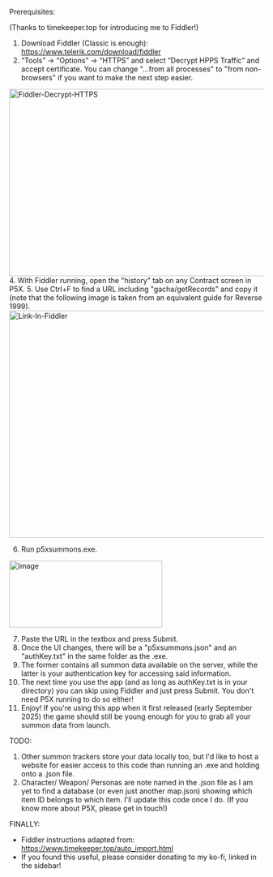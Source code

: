 Prerequisites:

(Thanks to timekeeper.top for introducing me to Fiddler!)
1. Download Fiddler (Classic is enough): https://www.telerik.com/download/fiddler
2. “Tools” → “Options” → “HTTPS” and select “Decrypt HPPS Traffic” and accept certificate. You can change "...from all processes" to "from non-browsers" if you want to make the next step easier.
<img width="564" height="369" alt="Fiddler-Decrypt-HTTPS" src="https://github.com/user-attachments/assets/094f23f6-283e-4384-9d54-584d71154599" />
4. With Fiddler running, open the "history" tab on any Contract screen in P5X.
5. Use Ctrl+F to find a URL including "gacha/getRecords" and copy it (note that the following image is taken from an equivalent guide for Reverse 1999).
<img width="987" height="448" alt="Link-In-Fiddler" src="https://github.com/user-attachments/assets/4f8ccd66-add8-4a22-a01d-a0db6e5a537b" />

6. Run p5xsummons.exe.
<img width="302" height="132" alt="image" src="https://github.com/user-attachments/assets/57b6a97a-ca13-4d91-b2b0-ba376c73f14b" />

7. Paste the URL in the textbox and press Submit.
8. Once the UI changes, there will be a "p5xsummons.json" and an "authKey.txt" in the same folder as the .exe.
9. The former contains all summon data available on the server, while the latter is your authentication key for accessing said information.
10. The next time you use the app (and as long as authKey.txt is in your directory) you can skip using Fiddler and just press Submit. You don't need P5X running to do so either!
11. Enjoy! If you're using this app when it first released (early September 2025) the game should still be young enough for you to grab all your summon data from launch.

TODO:
1. Other summon trackers store your data locally too, but I'd like to host a website for easier access to this code than running an .exe and holding onto a .json file.
2. Character/ Weapon/ Personas are note named in the .json file as I am yet to find a database (or even just another map.json) showing which item ID belongs to which item. I'll update this code once I do. (If you know more about P5X, please get in touch!)

FINALLY:
* Fiddler instructions adapted from: https://www.timekeeper.top/auto_import.html
* If you found this useful, please consider donating to my ko-fi, linked in the sidebar!
